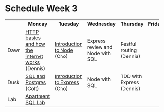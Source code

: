 # Schedule Week 3

<table>
  <tr>
    <th></th>
    <th>Monday</th>
    <th>Tuesday</th>
    <th>Wednesday</th>
    <th>Thursday</th>
    <th>Friday</th>
  </tr>
  <tr>
    <td>Dawn</td>
    <td><a href="https://github.com/sf-wdi-14/notes/blob/master/lectures/week-3/_1_monday/dawn/http-basics.md">HTTP basics and how the internet works</a> (Dennis)</td>
    <td><a href="https://github.com/sf-wdi-14/notes/blob/master/lectures/week-3/_2_tuesday/dawn/introduction-to-nodejs.md">Introduction to Node</a> (Cho)</td>
    <td>Express review and Node with SQL</td>
    <td>Restful routing (Dennis)</td>
    <td></td>
  </tr>
  <tr>
    <td>Dusk</td>
    <td><a href="https://github.com/sf-wdi-14/notes/blob/master/lectures/week-3/_1_monday/dusk/sql_and_postgres.md">SQL and Postgres</a> (Colt)</td>
    <td><a href="https://github.com/sf-wdi-14/notes/blob/master/lectures/week-3/_2_tuesday/dusk/introduction-to-express.md">Introduction to Express</a> (Cho)</td>
    <td>Node with SQL</td>
    <td>TDD with Express (Dennis)</td>
    <td></td>
  </tr>
  <tr>
    <td>Lab</td>
    <td><a href="https://github.com/sf-wdi-14/apartment_sql_lab">Apartment SQL Lab</a></td>
    <td></td>
    <td></td>
    <td></td>
    <td></td>
  </tr>
</table>
